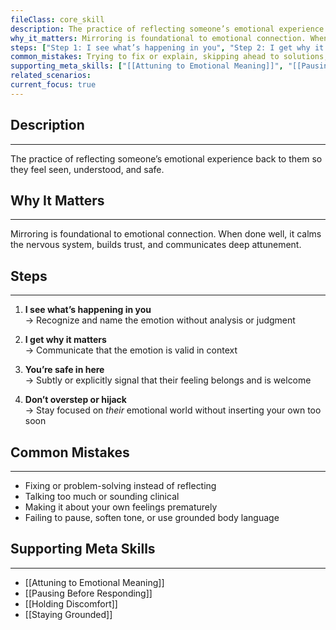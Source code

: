 ```yaml
---
fileClass: core_skill
description: The practice of reflecting someone’s emotional experience back to them so they feel seen, understood, and safe.
why_it_matters: Mirroring is foundational to emotional connection. When done well, it calms the nervous system, builds trust, and communicates deep attunement.
steps: ["Step 1: I see what’s happening in you", "Step 2: I get why it matters", "Step 3: You’re safe in here", "Step 4: Don’t overstep or hijack"]
common_mistakes: Trying to fix or explain, skipping ahead to solutions, sounding robotic or performative, or responding to the situation instead of the emotion.
supporting_meta_skills: ["[[Attuning to Emotional Meaning]]", "[[Pausing Before Responding]]", "[[Holding Discomfort]]"]
related_scenarios: 
current_focus: true
---
```


## Description
---
The practice of reflecting someone’s emotional experience back to them so they feel seen, understood, and safe.

## Why It Matters
---
Mirroring is foundational to emotional connection. When done well, it calms the nervous system, builds trust, and communicates deep attunement.

## Steps
---
1. **I see what’s happening in you**  
   → Recognize and name the emotion without analysis or judgment

2. **I get why it matters**  
   → Communicate that the emotion is valid in context

3. **You’re safe in here**  
   → Subtly or explicitly signal that their feeling belongs and is welcome

4. **Don’t overstep or hijack**  
   → Stay focused on *their* emotional world without inserting your own too soon

## Common Mistakes
---
- Fixing or problem-solving instead of reflecting
- Talking too much or sounding clinical
- Making it about your own feelings prematurely
- Failing to pause, soften tone, or use grounded body language

## Supporting Meta Skills
---
- [[Attuning to Emotional Meaning]]
- [[Pausing Before Responding]]
- [[Holding Discomfort]]
- [[Staying Grounded]]
